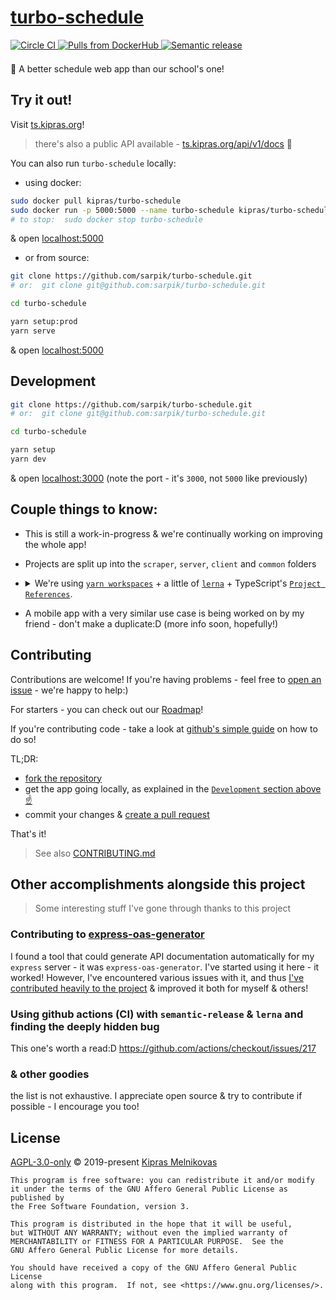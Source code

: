 # [turbo-schedule](https://ts.kipras.org)

<p align="left">

  <a href="https://circleci.com/gh/sarpik/turbo-schedule">
	<img alt="Circle CI" src="https://circleci.com/gh/sarpik/turbo-schedule.svg?style=shield" />
  </a>

  <a href="https://hub.docker.com/r/kipras/turbo-schedule">
    <img alt="Pulls from DockerHub" src="https://img.shields.io/docker/pulls/kipras/turbo-schedule.svg?style=shield" />
  </a>

<!--  TODO  -->
  <!-- <a href="https://github.com/sarpik/turbo-schedule/releases">
    <img alt="latest version" src="https://img.shields.io/github/v/tag/sarpik/turbo-schedule?include_prereleases&sort=semver" />
  </a> -->

  <a href="https://github.com/semantic-release/semantic-release">
	<img alt="Semantic release" src="https://img.shields.io/badge/%20%20%F0%9F%93%A6%F0%9F%9A%80-semantic--release-e10079.svg">
  </a>

</p>

<p style="margin:1.5em 0;">
🎒 A better schedule web app than our school's one!
</p>

## Try it out!

Visit <a href="https://ts.kipras.org">ts.kipras.org</a>!

> there's also a public API available - <a href="https://ts.kipras.org/api/v1/docs/">ts.kipras.org/api/v1/docs</a> 🚀

You can also run `turbo-schedule` locally:

* using docker:

```sh
sudo docker pull kipras/turbo-schedule
sudo docker run -p 5000:5000 --name turbo-schedule kipras/turbo-schedule
# to stop:  sudo docker stop turbo-schedule
```

& open <a href="http://localhost:5000">localhost:5000</a>

* or from source:

```sh
git clone https://github.com/sarpik/turbo-schedule.git
# or:  git clone git@github.com:sarpik/turbo-schedule.git

cd turbo-schedule

yarn setup:prod
yarn serve
```

& open <a href="http://localhost:5000">localhost:5000</a>

## Development

```sh
git clone https://github.com/sarpik/turbo-schedule.git
# or:  git clone git@github.com:sarpik/turbo-schedule.git

cd turbo-schedule

yarn setup
yarn dev
```

& open <a href="http://localhost:3000">localhost:3000</a> (note the port - it's `3000`, not `5000` like previously)

## Couple things to know:

* This is still a work-in-progress & we're continually working on improving the whole app!
* Projects are split up into the `scraper`, `server`, `client` and `common` folders

* <details> <summary>We're using <a href="https://yarnpkg.com/lang/en/docs/workspaces/"><code>yarn workspaces</code></a> + a little of <a href="https://github.com/lerna/lerna"><code>lerna</code></a> + TypeScript's <a href="https://www.typescriptlang.org/docs/handbook/project-references.html"><code>Project References</code></a>.</summary>

  * https://stackoverflow.com/questions/51631786/how-to-use-project-references-in-typescript-3-0
  * https://github.com/RyanCavanaugh/learn-a
</details>

* A mobile app with a very similar use case is being worked on by my friend - don't make a duplicate:D (more info soon, hopefully!)

## Contributing

Contributions are welcome! If you're having problems - feel free to [open an issue](https://github.com/sarpik/turbo-schedule/issues/new) - we're happy to help:)

For starters - you can check out our [Roadmap](https://github.com/sarpik/turbo-schedule/issues/1)!

If you're contributing code - take a look at [github's simple guide](https://guides.github.com/activities/forking/) on how to do so!

TL;DR:
* [fork the repository](https://github.com/sarpik/turbo-schedule/fork)
* get the app going locally, as explained in the [`Development` section above ☝](#Development)
* commit your changes & [create a pull request](https://github.com/sarpik/turbo-schedule/compare)

That's it!

> See also [CONTRIBUTING.md](./CONTRIBUTING.md)

## Other accomplishments alongside this project

> Some interesting stuff I've gone through thanks to this project

### Contributing to [express-oas-generator](https://github.com/mpashkovskiy/express-oas-generator)

I found a tool that could generate API documentation automatically for my `express` server - it was `express-oas-generator`. I've started using it here - it worked! However, I've encountered various issues with it, and thus [I've contributed heavily to the project](https://github.com/mpashkovskiy/express-oas-generator/pulls?q=author%3Asarpik+) & improved it both for myself & others!

### Using github actions (CI) with `semantic-release` & `lerna` and finding the deeply hidden bug

This one's worth a read:D https://github.com/actions/checkout/issues/217

### & other goodies

the list is not exhaustive. I appreciate open source & try to contribute if possible - I encourage you too!

## License

[AGPL-3.0-only](./LICENSE) © 2019-present [Kipras Melnikovas](https://github.com/sarpik)

	This program is free software: you can redistribute it and/or modify
	it under the terms of the GNU Affero General Public License as published by
	the Free Software Foundation, version 3.

	This program is distributed in the hope that it will be useful,
	but WITHOUT ANY WARRANTY; without even the implied warranty of
	MERCHANTABILITY or FITNESS FOR A PARTICULAR PURPOSE.  See the
	GNU Affero General Public License for more details.

	You should have received a copy of the GNU Affero General Public License
	along with this program.  If not, see <https://www.gnu.org/licenses/>.
